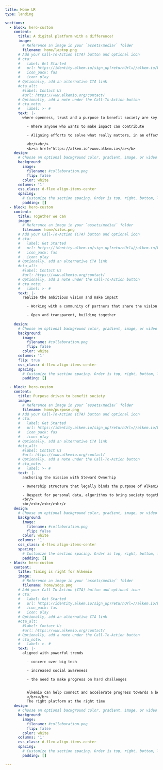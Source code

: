 ```yaml
---
title: Home LR
type: landing

sections:
  - block: hero-custom
    content:
      title: A digital platform with a difference!
      image:
        # Reference an image in your `assets/media/` folder
        filename: home/laptop.png
      # Add your Call-To-Action (CTA) button and optional icon
      # cta:
      #   label: Get Started
      #   url: https://identity.alkem.io/sign_up?returnUrl=//alkem.io/home
      #   icon_pack: fas
      #   icon: play
      # Optionally, add an alternative CTA link
      #cta_alt:
        #label: Contact Us
        #url: https://www.alkemio.org/contact/
      # Optionally, add a note under the Call-To-Action button
      # cta_note:
      #   label: >- #
      text: |-
        where openness, trust and a purpose to benefit society are key values

          - Where anyone who wants to make impact can contribute

          - Aligning efforts to solve what really matters, in an effective and scalable way

          <br/><br/>
          <b><a href="https://alkem.io">www.alkem.io</a></b>
    design:
      # Choose an optional background color, gradient, image, or video
      background:
        image: 
          filename: #collaboration.png
          flip: false
        color: white
      columns: '1'
      css_class: d-flex align-items-center
      spacing:
        # Customize the section spacing. Order is top, right, bottom, left.
        padding: []
  - block: hero-custom
    content:
      title: Together we can 
      image:
        # Reference an image in your `assets/media/` folder
        filename: home/silos.png
      # Add your Call-To-Action (CTA) button and optional icon
      # cta:
      #   label: Get Started
      #   url: https://identity.alkem.io/sign_up?returnUrl=//alkem.io/home
      #   icon_pack: fas
      #   icon: play
      # Optionally, add an alternative CTA link
      #cta_alt:
        #label: Contact Us
        #url: https://www.alkemio.org/contact/
      # Optionally, add a note under the Call-To-Action button
      # cta_note:
      #   label: >- #
      text: |-
        realize the ambitious vision and make impact  

          - Working with a community of partners that share the vision

          - Open and transparent, building together
          
    design:
      # Choose an optional background color, gradient, image, or video
      background:
        image: 
          filename: #collaboration.png
          flip: false
        color: white
      columns: '1'
      flip: true
      css_class: d-flex align-items-center
      spacing:
        # Customize the section spacing. Order is top, right, bottom, left.
        padding: []

  - block: hero-custom
    content:
      title: Purpose driven to benefit society
      image:
        # Reference an image in your `assets/media/` folder
        filename: home/purpose.png
      # Add your Call-To-Action (CTA) button and optional icon
      # cta:
      #   label: Get Started
      #   url: https://identity.alkem.io/sign_up?returnUrl=//alkem.io/home
      #   icon_pack: fas
      #   icon: play
      # Optionally, add an alternative CTA link
      #cta_alt:
        #label: Contact Us
        #url: https://www.alkemio.org/contact/
      # Optionally, add a note under the Call-To-Action button
      # cta_note:
      #   label: >- #
      text: |-
        anchoring the mission with Steward Ownerhip

        - Ownership structure that legally binds the purpose of Alkemio to benefit society

        - Respect for personal data, algorithms to bring society together, open and transparent ways of working together
        <br/>
        <br/><br/><br/><br/>
    design:
      # Choose an optional background color, gradient, image, or video
      background:
        image: 
          filename: #collaboration.png
          flip: false
        color: white
      columns: '1'
      css_class: d-flex align-items-center
      spacing:
        # Customize the section spacing. Order is top, right, bottom, left.
        padding: []
  - block: hero-custom
    content:
      title: Timing is right for Alkemio
      image:
        # Reference an image in your `assets/media/` folder
        filename: home/sdgs.png
      # Add your Call-To-Action (CTA) button and optional icon
      # cta:
      #   label: Get Started
      #   url: https://identity.alkem.io/sign_up?returnUrl=//alkem.io/home
      #   icon_pack: fas
      #   icon: play
      # Optionally, add an alternative CTA link
      #cta_alt:
        #label: Contact Us
        #url: https://www.alkemio.org/contact/
      # Optionally, add a note under the Call-To-Action button
      # cta_note:
      #   label: >- #
      text: |-
        aligned with powerful trends

          - concern over big tech 

          - increased social awareness

          - the need to make progress on hard challenges 


          Alkemio can help connect and accelerate progress towards a better and fairer society 
          </br></br>
          The right platform at the right time
    design:
      # Choose an optional background color, gradient, image, or video
      background:
        image: 
          filename: #collaboration.png
          flip: false
        color: white
      columns: '1'
      css_class: d-flex align-items-center
      spacing:
        # Customize the section spacing. Order is top, right, bottom, left.
        padding: []

---
```

